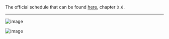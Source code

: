 #

The official schedule that can be found [here](https://dlo.mijnhva.nl/d2l/le/content/467630/viewContent/1559812/View), chapter `3.6`.

---

![image](uploads/467e589e7b092aecceb763b22f0a7cae/image.png)

![image](uploads/05e3afa36ac9873a599fccfe91266792/image.png)

